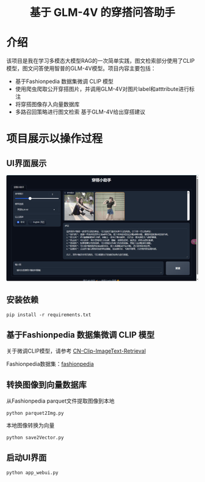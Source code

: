 <div align="center">

# 基于 GLM-4V 的穿搭问答助手

</div>


# 介绍

该项目是我在学习多模态大模型RAG的一次简单实践，图文检索部分使用了CLIP模型，图文问答使用智普的GLM-4V模型。项目内容主要包括：

- 基于Fashionpedia 数据集微调 CLIP 模型
- 使用爬虫爬取公开穿搭图片，并调用GLM-4V对图片label和atttribute进行标注
- 将穿搭图像存入向量数据库
- 多路召回策略进行图文检索 基于GLM-4V给出穿搭建议

# 项目展示以操作过程

## UI界面展示

![ui](data\ui.png)

## 安装依赖

```
pip install -r requirements.txt
```



## 基于Fashionpedia 数据集微调 CLIP 模型

关于微调CLIP模型，请参考   [CN-Clip-ImageText-Retrieval](https://github.com/CqGao112/CN-Clip-ImageText-Retrieval)

Fashionpedia数据集：[fashionpedia](https://huggingface.co/datasets/detection-datasets/fashionpedia)

## 转换图像到向量数据库

从Fashionpedia parquet文件提取图像到本地

```
python parquet2Img.py
```

本地图像转换为向量

```
python save2Vector.py
```

## 启动UI界面

```
python app_webui.py
```

